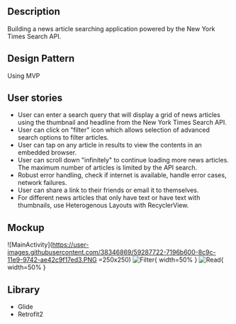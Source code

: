 ## Description 
Building a news article searching application powered by the New York Times Search API.

## Design Pattern
Using MVP

## User stories
- User can enter a search query that will display a grid of news articles using the thumbnail and headline from the New York Times Search API.
- User can click on "filter" icon which allows selection of advanced search options to filter articles. 
- User can tap on any article in results to view the contents in an embedded browser.
- User can scroll down "infinitely" to continue loading more news articles. The maximum number of articles is limited by the API search.
- Robust error handling, check if internet is available, handle error cases, network failures. 
- User can share a link to their friends or email it to themselves.
- For different news articles that only have text or have text with thumbnails, use Heterogenous Layouts with RecyclerView.

## Mockup
![MainActivity](https://user-images.githubusercontent.com/38346869/59287722-7196b600-8c9c-11e9-9742-ae42c9f17ed3.PNG =250x250)
![Filter](https://user-images.githubusercontent.com/38346869/59287723-722f4c80-8c9c-11e9-9ef5-b295dd62695c.PNG){ width=50% }
![Read](https://user-images.githubusercontent.com/38346869/59287721-7196b600-8c9c-11e9-9c75-42baf6415236.PNG){ width=50% }

## Library 
- Glide
- Retrofit2
